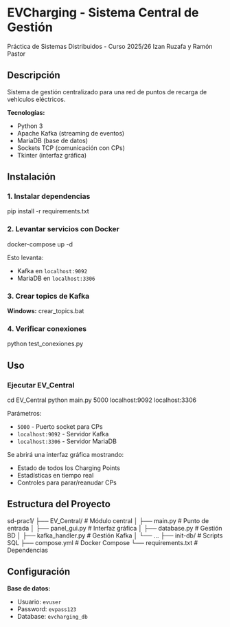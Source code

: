 # EVCharging - Sistema Central de Gestión

Práctica de Sistemas Distribuidos - Curso 2025/26
Izan Ruzafa y Ramón Pastor

## Descripción

Sistema de gestión centralizado para una red de puntos de recarga de vehículos eléctricos.

**Tecnologías:**
- Python 3
- Apache Kafka (streaming de eventos)
- MariaDB (base de datos)
- Sockets TCP (comunicación con CPs)
- Tkinter (interfaz gráfica)

## Instalación

### 1. Instalar dependencias

pip install -r requirements.txt

### 2. Levantar servicios con Docker

docker-compose up -d

Esto levanta:
- Kafka en `localhost:9092`
- MariaDB en `localhost:3306`

### 3. Crear topics de Kafka

**Windows:**
crear_topics.bat

### 4. Verificar conexiones

python test_conexiones.py

## Uso

### Ejecutar EV_Central

cd EV_Central
python main.py 5000 localhost:9092 localhost:3306

Parámetros:
- `5000` - Puerto socket para CPs
- `localhost:9092` - Servidor Kafka
- `localhost:3306` - Servidor MariaDB

Se abrirá una interfaz gráfica mostrando:
- Estado de todos los Charging Points
- Estadísticas en tiempo real
- Controles para parar/reanudar CPs

## Estructura del Proyecto

sd-prac1/
├── EV_Central/           # Módulo central
│   ├── main.py          # Punto de entrada
│   ├── panel_gui.py     # Interfaz gráfica
│   ├── database.py      # Gestión BD
│   ├── kafka_handler.py # Gestión Kafka
│   └── ...
├── init-db/             # Scripts SQL
├── compose.yml          # Docker Compose
└── requirements.txt     # Dependencias

## Configuración

**Base de datos:**
- Usuario: `evuser`
- Password: `evpass123`
- Database: `evcharging_db`
